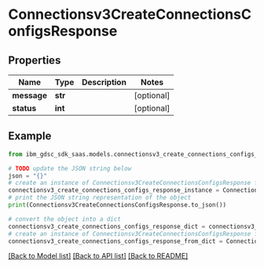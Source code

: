 # Connectionsv3CreateConnectionsConfigsResponse


## Properties

Name | Type | Description | Notes
------------ | ------------- | ------------- | -------------
**message** | **str** |  | [optional] 
**status** | **int** |  | [optional] 

## Example

```python
from ibm_gdsc_sdk_saas.models.connectionsv3_create_connections_configs_response import Connectionsv3CreateConnectionsConfigsResponse

# TODO update the JSON string below
json = "{}"
# create an instance of Connectionsv3CreateConnectionsConfigsResponse from a JSON string
connectionsv3_create_connections_configs_response_instance = Connectionsv3CreateConnectionsConfigsResponse.from_json(json)
# print the JSON string representation of the object
print(Connectionsv3CreateConnectionsConfigsResponse.to_json())

# convert the object into a dict
connectionsv3_create_connections_configs_response_dict = connectionsv3_create_connections_configs_response_instance.to_dict()
# create an instance of Connectionsv3CreateConnectionsConfigsResponse from a dict
connectionsv3_create_connections_configs_response_from_dict = Connectionsv3CreateConnectionsConfigsResponse.from_dict(connectionsv3_create_connections_configs_response_dict)
```
[[Back to Model list]](../README.md#documentation-for-models) [[Back to API list]](../README.md#documentation-for-api-endpoints) [[Back to README]](../README.md)


